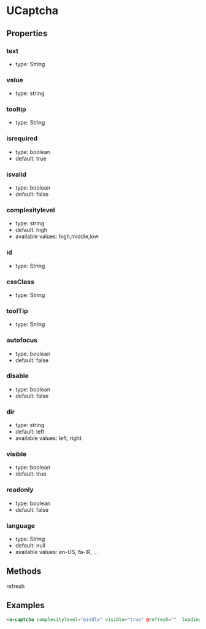 # UCaptcha

## Properties

### text

* type: String

### value

* type: string




### tooltip

* type: String

### isrequired

* type: boolean
* default: true

### isvalid

* type: boolean
* default: false

### complexitylevel

* type: string
* default: high
* available values: high,middle,low

### id

* type: String


### cssClass

* type: String

### toolTip

* type: String

### autofocus

* type: boolean
* default: false

### disable

* type: boolean
* default: false

### dir

* type: string
* default: left
* available values: left, right

### visible

* type: boolean
* default: true

### readonly

* type: boolean
* default: false

### language

* type: String
* default: null
* available values: en-US, fa-IR, ...

## Methods

refresh


## Examples

```html
<u-captcha complexitylevel="middle" visible="true" @refresh=""  loading="true" />
```
